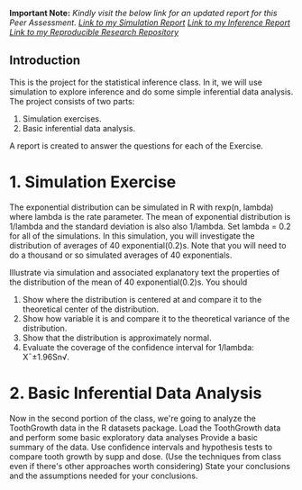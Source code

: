   
**Important Note:** *Kindly visit the below link for an updated report for this Peer Assessment. 
[Link to my Simulation Report](http://rpubs.com/bram/StatInf-Proj1-Simulation)
[Link to my Inference Report](http://rpubs.com/bram/StatInf-Proj2-Inference)
[Link to my Reproducible Research Repository](https://github.com/buva-datascience/Statistical-Inference)*  
  
## Introduction  

This is the project for the statistical inference class. In it, we will use simulation to explore inference and do some simple inferential data analysis. The project consists of two parts:

1. Simulation exercises.
2. Basic inferential data analysis.

A report is created to answer the questions for each of the Exercise.  
  
# 1. Simulation Exercise  
  
The exponential distribution can be simulated in R with rexp(n, lambda) where lambda is the rate parameter. The mean of exponential distribution is 1/lambda and the standard deviation is also also 1/lambda. Set lambda = 0.2 for all of the simulations. In this simulation, you will investigate the distribution of averages of 40 exponential(0.2)s. Note that you will need to do a thousand or so simulated averages of 40 exponentials.

Illustrate via simulation and associated explanatory text the properties of the distribution of the mean of 40 exponential(0.2)s.  You should
1. Show where the distribution is centered at and compare it to the theoretical center of the distribution.
2. Show how variable it is and compare it to the theoretical variance of the distribution.
3. Show that the distribution is approximately normal.
4. Evaluate the coverage of the confidence interval for 1/lambda: X¯±1.96Sn√.  
   
  
# 2. Basic Inferential Data Analysis  
  
Now in the second portion of the class, we're going to analyze the ToothGrowth data in the R datasets package. 
Load the ToothGrowth data and perform some basic exploratory data analyses 
Provide a basic summary of the data.
Use confidence intervals and hypothesis tests to compare tooth growth by supp and dose. (Use the techniques from class even if there's other approaches worth considering)
State your conclusions and the assumptions needed for your conclusions.   
  
  